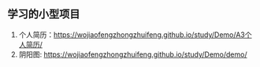 ## 学习的小型项目

1. 个人简历：https://wojiaofengzhongzhuifeng.github.io/study/Demo/A3个人简历/
2. 阴阳图: https://wojiaofengzhongzhuifeng.github.io/study/Demo/demo/


